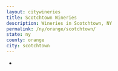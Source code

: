 ```yaml
---
layout: citywineries
title: Scotchtown Wineries
description: Wineries in Scotchtown, NY
permalink: /ny/orange/scotchtown/
state: ny
county: orange
city: scotchtown
---
```

-

